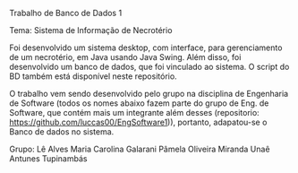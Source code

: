 Trabalho de Banco de Dados 1

Tema: Sistema de Informação de Necrotério

Foi desenvolvido um sistema desktop, com interface, para gerenciamento de um necrotério, em Java usando Java Swing. Além disso, foi desenvolvido um banco de dados, que foi vinculado ao sistema. O script do BD também está disponível neste repositório.

O trabalho vem sendo desenvolvido pelo grupo na disciplina de Engenharia de Software (todos os nomes abaixo fazem parte do grupo de Eng. de Software, que contém mais um integrante além desses (repositorio: https://github.com/luccas00/EngSoftware1)), portanto, adapatou-se o Banco de dados no sistema.

Grupo: Lê Alves Maria Carolina Galarani Pâmela Oliveira Miranda Unaê Antunes Tupinambás

